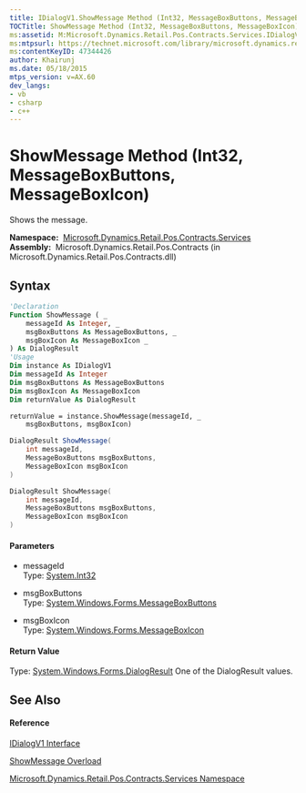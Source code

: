 ```yaml
---
title: IDialogV1.ShowMessage Method (Int32, MessageBoxButtons, MessageBoxIcon) (Microsoft.Dynamics.Retail.Pos.Contracts.Services)
TOCTitle: ShowMessage Method (Int32, MessageBoxButtons, MessageBoxIcon)
ms:assetid: M:Microsoft.Dynamics.Retail.Pos.Contracts.Services.IDialogV1.ShowMessage(System.Int32,System.Windows.Forms.MessageBoxButtons,System.Windows.Forms.MessageBoxIcon)
ms:mtpsurl: https://technet.microsoft.com/library/microsoft.dynamics.retail.pos.contracts.services.idialogv1.showmessage(v=AX.60)
ms:contentKeyID: 47344426
author: Khairunj
ms.date: 05/18/2015
mtps_version: v=AX.60
dev_langs:
- vb
- csharp
- c++
---
```


# ShowMessage Method (Int32, MessageBoxButtons, MessageBoxIcon)

Shows the message.

**Namespace:**  [Microsoft.Dynamics.Retail.Pos.Contracts.Services](microsoft-dynamics-retail-pos-contracts-services-namespace.md)  
**Assembly:**  Microsoft.Dynamics.Retail.Pos.Contracts (in Microsoft.Dynamics.Retail.Pos.Contracts.dll)

## Syntax

``` vb
'Declaration
Function ShowMessage ( _
    messageId As Integer, _
    msgBoxButtons As MessageBoxButtons, _
    msgBoxIcon As MessageBoxIcon _
) As DialogResult
'Usage
Dim instance As IDialogV1
Dim messageId As Integer
Dim msgBoxButtons As MessageBoxButtons
Dim msgBoxIcon As MessageBoxIcon
Dim returnValue As DialogResult

returnValue = instance.ShowMessage(messageId, _
    msgBoxButtons, msgBoxIcon)
```

``` csharp
DialogResult ShowMessage(
    int messageId,
    MessageBoxButtons msgBoxButtons,
    MessageBoxIcon msgBoxIcon
)
```

``` c++
DialogResult ShowMessage(
    int messageId, 
    MessageBoxButtons msgBoxButtons, 
    MessageBoxIcon msgBoxIcon
)
```

#### Parameters

  - messageId  
    Type: [System.Int32](https://technet.microsoft.com/library/td2s409d\(v=ax.60\))  

<!-- end list -->

  - msgBoxButtons  
    Type: [System.Windows.Forms.MessageBoxButtons](https://technet.microsoft.com/library/a29zcz90\(v=ax.60\))  

<!-- end list -->

  - msgBoxIcon  
    Type: [System.Windows.Forms.MessageBoxIcon](https://technet.microsoft.com/library/bathdwt4\(v=ax.60\))  

#### Return Value

Type: [System.Windows.Forms.DialogResult](https://technet.microsoft.com/library/5ahe29t9\(v=ax.60\))  
One of the DialogResult values.  

## See Also

#### Reference

[IDialogV1 Interface](idialogv1-interface-microsoft-dynamics-retail-pos-contracts-services.md)

[ShowMessage Overload](idialogv1-showmessage-method-microsoft-dynamics-retail-pos-contracts-services.md)

[Microsoft.Dynamics.Retail.Pos.Contracts.Services Namespace](microsoft-dynamics-retail-pos-contracts-services-namespace.md)

